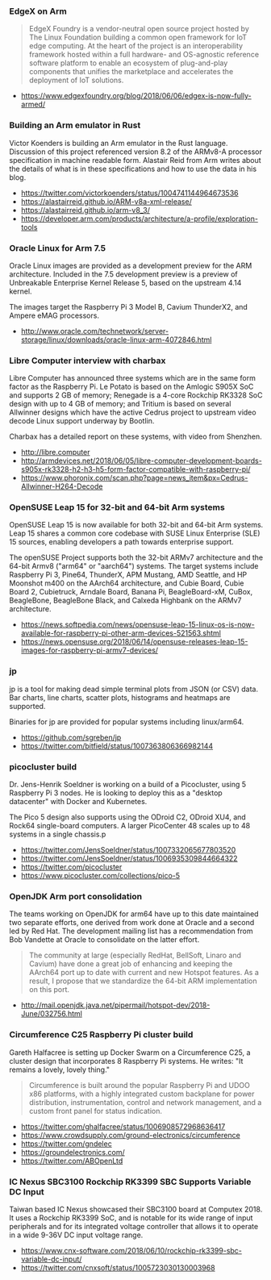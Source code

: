 ### EdgeX on Arm

> EdgeX Foundry is a vendor-neutral open source project hosted by The Linux Foundation building a common 
open framework for IoT edge computing.  At the heart of the project is an interoperability framework 
hosted within a full hardware- and OS-agnostic reference software platform to enable an ecosystem 
of plug-and-play components that unifies the marketplace and accelerates the deployment of IoT solutions.

* https://www.edgexfoundry.org/blog/2018/06/06/edgex-is-now-fully-armed/

### Building an Arm emulator in Rust

Victor Koenders is building an Arm emulator in the Rust language. Discussion
of this project referenced version 8.2 of the ARMv8-A processor specification in machine readable form.
Alastair Reid from Arm writes about the details of what
is in these specifications and how to use the data in his blog.

* https://twitter.com/victorkoenders/status/1004741144964673536
* https://alastairreid.github.io/ARM-v8a-xml-release/
* https://alastairreid.github.io/arm-v8_3/
* https://developer.arm.com/products/architecture/a-profile/exploration-tools

### Oracle Linux for Arm 7.5

Oracle Linux images are provided as a development preview for the ARM architecture. Included in the 7.5 development preview is a preview of Unbreakable Enterprise Kernel Release 5, based on the upstream 4.14 kernel.  

The images target the Raspberry Pi 3 Model B, Cavium ThunderX2, and
Ampere eMAG processors.

* http://www.oracle.com/technetwork/server-storage/linux/downloads/oracle-linux-arm-4072846.html

### Libre Computer interview with charbax

Libre Computer has announced three systems which are in the same
form factor as the Raspberry Pi. Le Potato is based on the Amlogic
S905X SoC and supports 2 GB of memory; Renegade is a 4-core Rockchip
RK3328 SoC design with up to 4 GB of memory; and Tritium is based
on several Allwinner designs which have the active Cedrus project
to upstream video decode Linux support underway by Bootlin.

Charbax has a detailed report on these systems, with video from Shenzhen.

* http://libre.computer
* http://armdevices.net/2018/06/05/libre-computer-development-boards-s905x-rk3328-h2-h3-h5-form-factor-compatible-with-raspberry-pi/
* https://www.phoronix.com/scan.php?page=news_item&px=Cedrus-Allwinner-H264-Decode

### OpenSUSE Leap 15 for 32-bit and 64-bit Arm systems

OpenSUSE Leap 15 is now available for both 32-bit and 64-bit Arm systems.
Leap 15 shares a common core codebase with SUSE Linux Enterprise (SLE) 15 sources,
enabling developers a path towards enterprise support.

The openSUSE Project supports both the 32-bit ARMv7 architecture and the 64-bit Armv8 ("arm64" or "aarch64") systems. 
The target systems include Raspberry Pi 3, Pine64, ThunderX, APM Mustang, AMD Seattle, and HP Moonshot m400 on the AArch64 architecture, 
and Cubie Board, Cubie Board 2, Cubietruck, Arndale Board, Banana Pi, BeagleBoard-xM, CuBox, BeagleBone, BeagleBone Black, and Calxeda Highbank on the ARMv7 architecture.

* https://news.softpedia.com/news/opensuse-leap-15-linux-os-is-now-available-for-raspberry-pi-other-arm-devices-521563.shtml
* https://news.opensuse.org/2018/06/14/opensuse-releases-leap-15-images-for-raspberry-pi-armv7-devices/

### jp

jp is a tool for making dead simple terminal plots from JSON (or CSV) data. 
Bar charts, line charts, scatter plots, histograms and heatmaps are supported. 

Binaries for jp are provided for popular systems including linux/arm64.

* https://github.com/sgreben/jp
* https://twitter.com/bitfield/status/1007363806366982144

### picocluster build

Dr. Jens-Henrik Soeldner is working on a build of a Picocluster,
using 5 Raspberry Pi 3 nodes. He is looking to deploy this as
a "desktop datacenter" with Docker and Kubernetes.

The Pico 5 design also supports using the ODroid C2, ODroid XU4,
and Rock64 single-board computers. A larger PicoCenter 48 scales
up to 48 systems in a single chassis.p

* https://twitter.com/JensSoeldner/status/1007332065677803520
* https://twitter.com/JensSoeldner/status/1006935309844664322
* https://twitter.com/picocluster
* https://www.picocluster.com/collections/pico-5

### OpenJDK Arm port consolidation

The teams working on OpenJDK for arm64 have up to this date
maintained two separate efforts, one derived from work done
at Oracle and a second led by Red Hat. The development mailing
list has a recommendation from Bob Vandette at Oracle to 
consolidate on the latter effort.

> The community at large (especially RedHat, BellSoft, Linaro and Cavium)
have done a great job of enhancing and keeping the AArch64 port up to
date with current and new Hotspot features.  As a result, I propose that
we standardize the 64-bit ARM implementation on this port.

* http://mail.openjdk.java.net/pipermail/hotspot-dev/2018-June/032756.html

### Circumference C25 Raspberry Pi cluster build

Gareth Halfacree is setting up Docker Swarm on a Circumference C25,
a cluster design that incorporates 8 Raspberry Pi systems. He
writes: "It remains a lovely, lovely thing."

> Circumference is built around the popular Raspberry Pi and UDOO 
x86 platforms, with a highly integrated custom backplane for power 
distribution, instrumentation, control and network management, 
and a custom front panel for status indication.

* https://twitter.com/ghalfacree/status/1006908572968636417
* https://www.crowdsupply.com/ground-electronics/circumference
* https://twitter.com/gndelec
* https://groundelectronics.com/
* https://twitter.com/ABOpenLtd


### IC Nexus SBC3100 Rockchip RK3399 SBC Supports Variable DC Input

Taiwan based IC Nexus showcased their SBC3100 board at Computex 2018.
It uses a Rockchip RK3399 SoC, and is notable for its wide range
of input peripherals and for its integrated voltage controller that
allows it to operate in a wide 9-36V DC input voltage range.

* https://www.cnx-software.com/2018/06/10/rockchip-rk3399-sbc-variable-dc-input/
* https://twitter.com/cnxsoft/status/1005723030130003968
